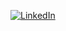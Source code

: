 <a href="https://www.linkedin.com/in/tarynhill"><img src="https://img.shields.io/badge/LinkedIn--_.svg?style=social&logo=linkedin" alt="LinkedIn"></a>
